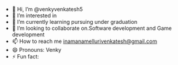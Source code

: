 - 👋 Hi, I’m @venkyvenkatesh5
- 👀 I’m interested in 
- 🌱 I’m currently learning pursuing under graduation
- 💞️ I’m looking to collaborate on.Software development and Game development
- 📫 How to reach me inamanamellurivenkatesh@gmail.com
- 😄 Pronouns: Venky
- ⚡ Fun fact: 

<!---
venkyvenkatesh5/venkyvenkatesh5 is a ✨ special ✨ repository because its `README.md` (this file) appears on your GitHub profile.
You can click the Preview link to take a look at your changes.
--->
